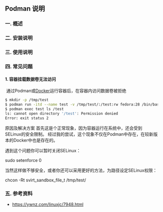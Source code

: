## Podman 说明

### 一. 概述

### 二. 安装说明

### 三. 使用说明

### 四. 常见问题

#### 1. 容器挂载数据卷无法访问

​	通过Podman或[Docker](https://so.csdn.net/so/search?q=Docker&spm=1001.2101.3001.7020)运行容器后，在容器内访问数据卷被拒绝	

```bash
$ mkdir -p /tmp/test
$ podman run -itd --name test -v /tmp/test/:/test:rw fedora:28 /bin/bash
$ podman exec test ls /test
ls: cannot open directory '/test': Permission denied
Error: exit status 2
```

原因及解决方案
首先这是个正常现象，因为容器运行在系统中，还会受到SELinux的安全限制。
经过我的尝试，这个现象不仅在Podman中存在，在较新版本的Docker中也是存在的。

遇到这个问题你可以暂时关闭SELinux：

sudo setenforce 0

当然这样做不够安全，或者你还可以采用更好的方法，为路径设定SELinux权限：

chcon -Rt svirt_sandbox_file_t /tmp/test/

### 五. 参考资料
- https://ywnz.com/linuxjc/7948.html
